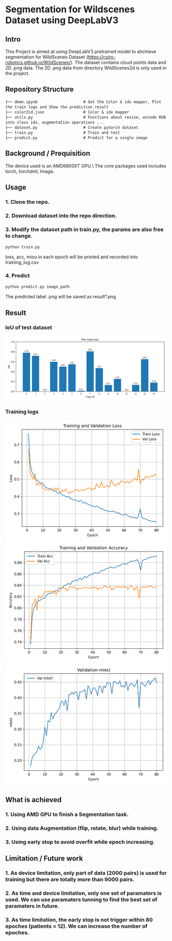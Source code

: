 # Segmentation for Wildscenes Dataset using DeepLabV3

## Intro
This Project is aimed at using DeepLabV3 pretrained model to ahchieve segmentation for WildScenes Dataset (https://csiro-robotics.github.io/WildScenes/). The dataset contains cloud points data and 2D .png data. The 2D .png data from directory WildScenes2d is only used in the project.

## Repository Structure
```
├── demo.ipynb                    # Get the Color & idx mapper, Plot the train logs and Show the prediction result
├── color2id.json                 # Color & idx mapper
├── utils.py                      # Functions about resize, encode RGB into class idx, augmentation operations ...
├── dataset.py                    # Create pytorch dataset
├── train.py                      # Train and test
├── predict.py                    # Predict for a single image
```

## Background / Prequisition
The device used is an AMD6800XT GPU.\\
The core packages used includes torch, torchdml, Image.

## Usage
### 1. Clone the repo.
### 2. Download dataset into the repo direction.
### 3. Modify the dataset path in train.py, the params are also free to change.
```bash
python train.py
```
loss, acc, miou in each epoch will be printed and recorded into training_log.csv

### 4. Predict
```bash
python predict.py image_path
```
The predicted label .png will be saved as result*.png

## Result
### IoU of test dataset
![iou bar](./iou_bar.png)

### Training logs
![loss curve](./loss_curve.png)
![acc curve](./acc_curve.png)
![miou curve](./miou_curve.png)


## What is achieved
### 1. Using AMD GPU to finish a Segmentation task.

### 2. Using data Augmentation (flip, rotate, blur) while training.

### 3. Using early stop to avoid overfit while epoch increasing.

## Limitation / Future work
### 1. As device limitation, only part of data (2000 pairs) is used for training but there are totally more than 9000 pairs.

### 2. As time and device limitation, only one set of paramaters is used. We can use paramaters tunning to find the best set of paramaters in future.

### 3. As time limitation, the early stop is not trigger within 80 epoches (patients = 12). We can increase the number of epoches.
